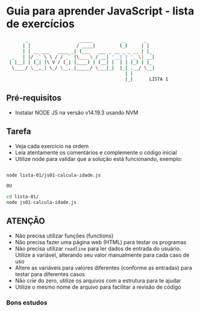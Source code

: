 # Guia para aprender JavaScript - lista de exercícios

```bash
       _                   _____           _       _   
      | |                 / ____|         (_)     | |  
      | | __ ___   ____ _| (___   ___ _ __ _ _ __ | |_ 
  _   | |/ _` \ \ / / _` |\___ \ / __| '__| | '_ \| __|
 | |__| | (_| |\ V / (_| |____) | (__| |  | | |_) | |_ 
  \____/ \__,_| \_/ \__,_|_____/ \___|_|  |_| .__/ \__|
                                            | |        
                                            |_|      LISTA 1
```

## Pré-requisitos

- Instalar NODE JS na versão v14.19.3 usando NVM

## Tarefa

- Veja cada exercício na ordem
- Leia atentamente os comentários e complemente o código inicial
- Utilize node para validar que a solução está funcionando, exemplo:

```bash

node lista-01/js01-calcula-idade.js

OU

cd lista-01/
node js01-calcula-idade.js

```

## ATENÇÃO

- Não precisa utilizar funções (functions)
- Não precisa fazer uma página web (HTML) para testar os programas
- Não precisa utilizar `readline` para ler dados de entrada do usuário. Utilize a variável, alterando seu valor manualmente para cada caso de uso
- Altere as variáveis para valores diferentes (conforme as entradas) para testar para diferentes casos
- Não crie do zero, utilize os arquivos com a estrutura para te ajudar
- Utilize o mesmo nome de arquivo para facilitar a revisão de código


### Bons estudos